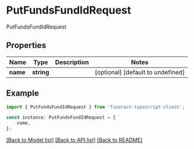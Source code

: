 # PutFundsFundIdRequest

PutFundsFundIdRequest

## Properties

Name | Type | Description | Notes
------------ | ------------- | ------------- | -------------
**name** | **string** |  | [optional] [default to undefined]

## Example

```typescript
import { PutFundsFundIdRequest } from 'fineract-typescript-client';

const instance: PutFundsFundIdRequest = {
    name,
};
```

[[Back to Model list]](../README.md#documentation-for-models) [[Back to API list]](../README.md#documentation-for-api-endpoints) [[Back to README]](../README.md)
